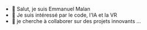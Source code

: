 - 👋 Salut, je suis Emmanuel Malan
- 🌱 Je suis intéressé par le code, l'IA et la VR
- 👯 je cherche à collaborer sur des projets innovants ...

